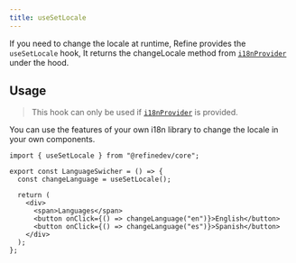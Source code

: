 ```yaml
---
title: useSetLocale
---
```


If you need to change the locale at runtime, Refine provides the `useSetLocale` hook, It returns the changeLocale method from [`i18nProvider`](/docs/i18n/i18n-provider/#usage) under the hood.

## Usage

> This hook can only be used if [`i18nProvider`](/docs/i18n/i18n-provider/#usage) is provided.

You can use the features of your own i18n library to change the locale in your own components.

```tsx
import { useSetLocale } from "@refinedev/core";

export const LanguageSwicher = () => {
  const changeLanguage = useSetLocale();

  return (
    <div>
      <span>Languages</span>
      <button onClick={() => changeLanguage("en")}>English</button>
      <button onClick={() => changeLanguage("es")}>Spanish</button>
    </div>
  );
};
```
